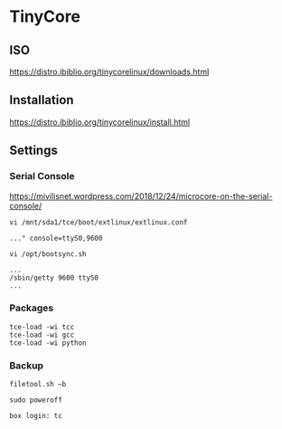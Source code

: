 # TinyCore

## ISO

https://distro.ibiblio.org/tinycorelinux/downloads.html

## Installation

https://distro.ibiblio.org/tinycorelinux/install.html

## Settings

### Serial Console

https://mivilisnet.wordpress.com/2018/12/24/microcore-on-the-serial-console/

`vi /mnt/sda1/tce/boot/extlinux/extlinux.conf`
```
..." console=ttyS0,9600
```

`vi /opt/bootsync.sh`
```
...
/sbin/getty 9600 ttyS0
...
```

### Packages

```
tce-load -wi tcc
tce-load -wi gcc
tce-load -wi python
```

### Backup 

```
filetool.sh –b

sudo poweroff
```

`box login: tc`